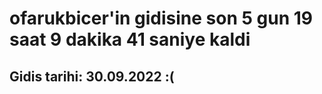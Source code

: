 # ofarukbicer'in gidisine son 5 gun 19 saat 9 dakika 41 saniye kaldi

## Gidis tarihi: 30.09.2022 :(